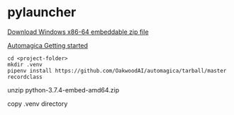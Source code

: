# pylauncher

[Download Windows x86-64 embeddable zip file](https://www.python.org/downloads/windows/)

[Automagica Getting started](https://automagica.readthedocs.io/#getting-started)

```
cd <project-folder>
mkdir .venv
pipenv install https://github.com/OakwoodAI/automagica/tarball/master recordclass
```

unzip python-3.7.4-embed-amd64.zip

copy .venv directory